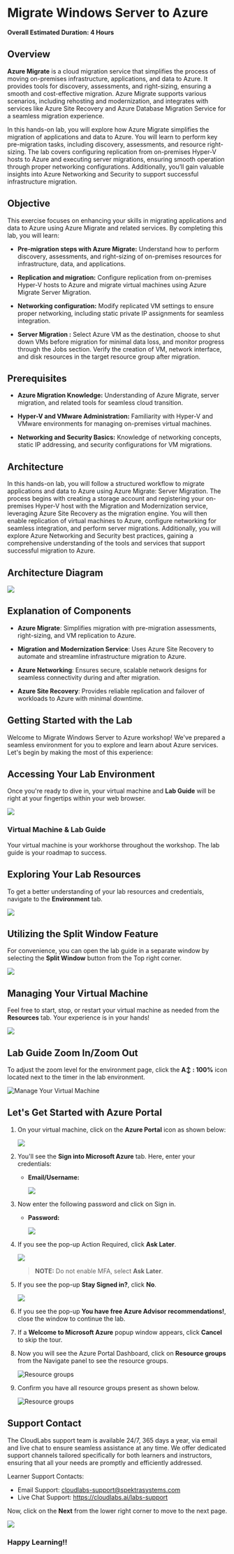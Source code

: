 # Migrate Windows Server to Azure

**Overall Estimated Duration: 4 Hours**

## Overview

**Azure Migrate** is a cloud migration service that simplifies the process of moving on-premises infrastructure, applications, and data to Azure. It provides tools for discovery, assessments, and right-sizing, ensuring a smooth and cost-effective migration. Azure Migrate supports various scenarios, including rehosting and modernization, and integrates with services like Azure Site Recovery and Azure Database Migration Service for a seamless migration experience.

In this hands-on lab, you will explore how Azure Migrate simplifies the migration of applications and data to Azure. You will learn to perform key pre-migration tasks, including discovery, assessments, and resource right-sizing. The lab covers configuring replication from on-premises Hyper-V hosts to Azure and executing server migrations, ensuring smooth operation through proper networking configurations. Additionally, you’ll gain valuable insights into Azure Networking and Security to support successful infrastructure migration.

## Objective 

This exercise focuses on enhancing your skills in migrating applications and data to Azure using Azure Migrate and related services. By completing this lab, you will learn:

- **Pre-migration steps with Azure Migrate:** Understand how to perform discovery, assessments, and right-sizing of on-premises resources for infrastructure, data, and applications.

- **Replication and migration:** Configure replication from on-premises Hyper-V hosts to Azure and migrate virtual machines using Azure Migrate Server Migration.

- **Networking configuration:** Modify replicated VM settings to ensure proper networking, including static private IP assignments for seamless integration.

- **Server Migration :** Select Azure VM as the destination, choose to shut down VMs before migration for minimal data loss, and monitor progress through the Jobs section. Verify the creation of VM, network interface, and disk resources in the target resource group after migration.

## Prerequisites

- **Azure Migration Knowledge:** Understanding of Azure Migrate, server migration, and related tools for seamless cloud transition.

- **Hyper-V and VMware Administration:** Familiarity with Hyper-V and VMware environments for managing on-premises virtual machines.

- **Networking and Security Basics:** Knowledge of networking concepts, static IP addressing, and security configurations for VM migrations.
   
## Architecture

In this hands-on lab, you will follow a structured workflow to migrate applications and data to Azure using Azure Migrate: Server Migration. The process begins with creating a storage account and registering your on-premises Hyper-V host with the Migration and Modernization service, leveraging Azure Site Recovery as the migration engine. You will then enable replication of virtual machines to Azure, configure networking for seamless integration, and perform server migrations. Additionally, you will explore Azure Networking and Security best practices, gaining a comprehensive understanding of the tools and services that support successful migration to Azure.

## Architecture Diagram

  ![](./Images/arcdia.png)

## Explanation of Components

- **Azure Migrate**: Simplifies migration with pre-migration assessments, right-sizing, and VM replication to Azure.  

- **Migration and Modernization Service**: Uses Azure Site Recovery to automate and streamline infrastructure migration to Azure.  

- **Azure Networking**: Ensures secure, scalable network designs for seamless connectivity during and after migration.  

- **Azure Site Recovery**: Provides reliable replication and failover of workloads to Azure with minimal downtime.  

## Getting Started with the Lab

Welcome to Migrate Windows Server to Azure workshop! We've prepared a seamless environment for you to explore and learn about Azure services. Let's begin by making the most of this experience:


## Accessing Your Lab Environment
 
Once you're ready to dive in, your virtual machine and **Lab Guide** will be right at your fingertips within your web browser.

   ![](./Images/labguide2u.png)

### Virtual Machine & Lab Guide
 
Your virtual machine is your workhorse throughout the workshop. The lab guide is your roadmap to success.
 
## Exploring Your Lab Resources
 
To get a better understanding of your lab resources and credentials, navigate to the **Environment** tab.

   ![](./Images/env2.png)
 
## Utilizing the Split Window Feature
 
For convenience, you can open the lab guide in a separate window by selecting the **Split Window** button from the Top right corner.
 
   ![](./Images/GS8.png)

## Managing Your Virtual Machine
 
Feel free to start, stop, or restart your virtual machine as needed from the **Resources** tab. Your experience is in your hands!
 
  ![](./Images/GS5.png)

## Lab Guide Zoom In/Zoom Out

To adjust the zoom level for the environment page, click the **A↕ : 100%** icon located next to the timer in the lab environment.

   ![Manage Your Virtual Machine](./Images/labzoom-1.png)
   
## Let's Get Started with Azure Portal
 
1. On your virtual machine, click on the **Azure Portal** icon as shown below:
 
    ![](./Images/GS1.png)
 
2. You'll see the **Sign into Microsoft Azure** tab. Here, enter your credentials:
 
   - **Email/Username:** <inject key="AzureAdUserEmail"></inject>
 
      ![](./Images/GS2.png)
 
3. Now enter the following password and click on Sign in.
 
   - **Password:** <inject key="AzureAdUserPassword"></inject>
 
      ![](./Images/GS3.png)

4. If you see the pop-up Action Required, click **Ask Later**.

   ![](./Images/asklater.png)

   > **NOTE:** Do not enable MFA, select **Ask Later**.

5. If you see the pop-up **Stay Signed in?**, click **No**.

   ![](./Images/GS9.png)

6. If you see the pop-up **You have free Azure Advisor recommendations!**, close the window to continue the lab.

7. If a **Welcome to Microsoft Azure** popup window appears, click **Cancel** to skip the tour.

8. Now you will see the Azure Portal Dashboard, click on **Resource groups** from the Navigate panel to see the resource groups.

     ![](Images/select-rg.png "Resource groups")
   
9. Confirm you have all resource groups present as shown below.

     ![](Images/upimage10.png "Resource groups")
   
 
## Support Contact
 
The CloudLabs support team is available 24/7, 365 days a year, via email and live chat to ensure seamless assistance at any time. We offer dedicated support channels tailored specifically for both learners and instructors, ensuring that all your needs are promptly and efficiently addressed.

Learner Support Contacts:
- Email Support: cloudlabs-support@spektrasystems.com
- Live Chat Support: https://cloudlabs.ai/labs-support

Now, click on the **Next** from the lower right corner to move to the next page.

   ![](./Images/GS4.png)

### Happy Learning!!
